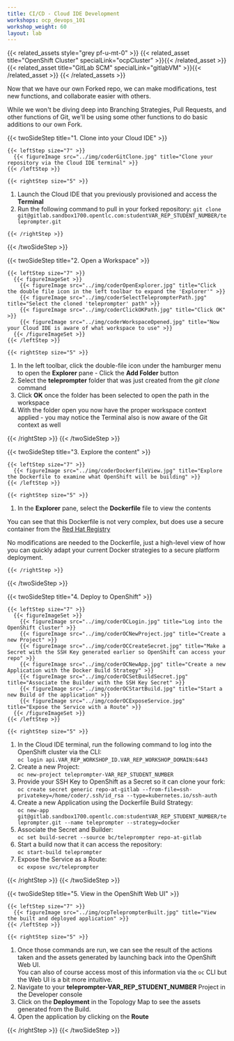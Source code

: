 ```yaml
---
title: CI/CD - Cloud IDE Development
workshops: ocp_devops_101
workshop_weight: 60
layout: lab
---
```


{{< related_assets style="grey pf-u-mt-0" >}}
  {{< related_asset title="OpenShift Cluster" specialLink="ocpCluster" >}}{{< /related_asset >}}
  {{< related_asset title="GitLab SCM" specialLink="gitlabVM" >}}{{< /related_asset >}}
{{< /related_assets >}}

Now that we have our own Forked repo, we can make modifications, test new functions, and collaborate easier with others.

While we won't be diving deep into Branching Strategies, Pull Requests, and other functions of Git, we'll be using some other functions to do basic additions to our own Fork.

{{< twoSideStep title="1. Clone into your Cloud IDE" >}}
    
    {{< leftStep size="7" >}}
      {{< figureImage src="../img/coderGitClone.jpg" title="Clone your repository via the Cloud IDE terminal" >}}
    {{< /leftStep >}}

    {{< rightStep size="5" >}}

<ol>
  <li>Launch the Cloud IDE that you previously provisioned and access the <strong>Terminal</strong></li>
  <li>Run the following command to pull in your forked repository: <code class="generatedText">git clone git@gitlab.sandbox1700.opentlc.com:studentVAR_REP_STUDENT_NUMBER/teleprompter.git</code></li>
</ol>

    {{< /rightStep >}}
{{< /twoSideStep >}}

{{< twoSideStep title="2. Open a Workspace" >}}
    
    {{< leftStep size="7" >}}
      {{< figureImageSet >}}
        {{< figureImage src="../img/coderOpenExplorer.jpg" title="Click the double file icon in the left toolbar to expand the 'Explorer'" >}}
        {{< figureImage src="../img/coderSelectTeleprompterPath.jpg" title="Select the cloned 'teleprompter' path" >}}
        {{< figureImage src="../img/coderClickOKPath.jpg" title="Click OK" >}}
        {{< figureImage src="../img/coderWorkspaceOpened.jpg" title="Now your Cloud IDE is aware of what workspace to use" >}}
      {{< /figureImageSet >}}
    {{< /leftStep >}}

    {{< rightStep size="5" >}}

<ol>
  <li>In the left toolbar, click the double-file icon under the hamburger menu to open the <strong>Explorer</strong> pane - Click the <strong>Add Folder</strong> button</li>
  <li>Select the <strong>teleprompter</strong> folder that was just created from the <em>git clone</em> command</li>
  <li>Click <strong>OK</strong> once the folder has been selected to open the path in the workspace</li>
  <li>With the folder open you now have the proper workspace context applied -  you may notice the Terminal also is now aware of the Git context as well</li>
</ol>
    {{< /rightStep >}}
{{< /twoSideStep >}}

{{< twoSideStep title="3. Explore the content" >}}
    
    {{< leftStep size="7" >}}
      {{< figureImage src="../img/coderDockerfileView.jpg" title="Explore the Dockerfile to examine what OpenShift will be building" >}}
    {{< /leftStep >}}

    {{< rightStep size="5" >}}

<ol>
  <li>In the <strong>Explorer</strong> pane, select the <strong>Dockerfile</strong> file to view the contents</li>
</ol>

<p>You can see that this Dockerfile is not very complex, but does use a secure container from the <a href="https://catalog.redhat.com/software/containers/explore">Red Hat Registry</a></p>

<p>No modifications are needed to the Dockerfile, just a high-level view of how you can quickly adapt your current Docker strategies to a secure platform deployment.</p>

    {{< /rightStep >}}
{{< /twoSideStep >}}

{{< twoSideStep title="4. Deploy to OpenShift" >}}
    
    {{< leftStep size="7" >}}
      {{< figureImageSet >}}
        {{< figureImage src="../img/coderOCLogin.jpg" title="Log into the OpenShift cluster" >}}
        {{< figureImage src="../img/coderOCNewProject.jpg" title="Create a new Project" >}}
        {{< figureImage src="../img/coderOCCreateSecret.jpg" title="Make a Secret with the SSH Key generated earlier so OpenShift can access your repo" >}}
        {{< figureImage src="../img/coderOCNewApp.jpg" title="Create a new Application with the Docker Build Strategy" >}}
        {{< figureImage src="../img/coderOCSetBuildSecret.jpg" title="Associate the Builder with the SSH Key Secret" >}}
        {{< figureImage src="../img/coderOCStartBuild.jpg" title="Start a new Build of the application" >}}
        {{< figureImage src="../img/coderOCExposeService.jpg" title="Expose the Service with a Route" >}}
      {{< /figureImageSet >}}
    {{< /leftStep >}}

    {{< rightStep size="5" >}}

<ol>
  <li>In the Cloud IDE terminal, run the following command to log into the OpenShift cluster via the CLI:<br /><code class="generatedText">oc login api.VAR_REP_WORKSHOP_ID.VAR_REP_WORKSHOP_DOMAIN:6443</code></li>
  <li>Create a new Project:<br /><code class="generatedText">oc new-project teleprompter-VAR_REP_STUDENT_NUMBER</code></li>
  <li>Provide your SSH Key to OpenShift as a Secret so it can clone your fork:<br /><code>oc create secret generic repo-at-gitlab --from-file=ssh-privatekey=/home/coder/.ssh/id_rsa --type=kubernetes.io/ssh-auth</code></li>
  <li>Create a new Application using the Dockerfile Build Strategy:<br /><code class="generatedText">oc new-app git@gitlab.sandbox1700.opentlc.com:studentVAR_REP_STUDENT_NUMBER/teleprompter.git --name teleprompter --strategy=docker</code></li>
  <li>Associate the Secret and Builder:<br /><code>oc set build-secret --source bc/teleprompter repo-at-gitlab</code></li>
  <li>Start a build now that it can access the repository:<br /><code>oc start-build teleprompter</code></li>
  <li>Expose the Service as a Route:<br /><code>oc expose svc/teleprompter</code></li>
</ol>
    {{< /rightStep >}}
{{< /twoSideStep >}}

{{< twoSideStep title="5. View in the OpenShift Web UI" >}}
    
    {{< leftStep size="7" >}}
      {{< figureImage src="../img/ocpTeleprompterBuilt.jpg" title="View the built and deployed application" >}}
    {{< /leftStep >}}

    {{< rightStep size="5" >}}

<ol>
  <li>Once those commands are run, we can see the result of the actions taken and the assets generated by launching back into the OpenShift Web UI.<br>You can also of course access most of this information via the <code>oc</code> CLI but the Web UI is a bit more intuitive.</li>
  <li>Navigate to your <strong class="generatedText">teleprompter-VAR_REP_STUDENT_NUMBER</strong> Project in the Developer console</li>
  <li>Click on the <strong>Deployment</strong> in the Topology Map to see the assets generated from the Build.</li>
  <li>Open the application by clicking on the <strong>Route</strong></li>
</ol>
    {{< /rightStep >}}
{{< /twoSideStep >}}
